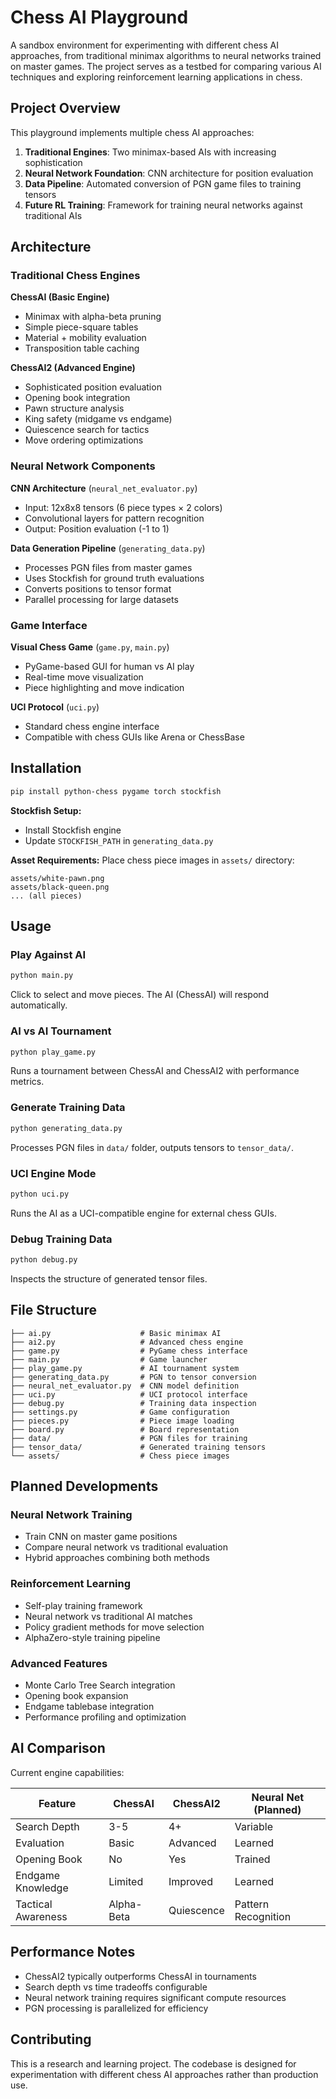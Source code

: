 # Chess AI Playground

A sandbox environment for experimenting with different chess AI approaches, from traditional minimax algorithms to neural networks trained on master games. The project serves as a testbed for comparing various AI techniques and exploring reinforcement learning applications in chess.

## Project Overview

This playground implements multiple chess AI approaches:

1. **Traditional Engines**: Two minimax-based AIs with increasing sophistication
2. **Neural Network Foundation**: CNN architecture for position evaluation
3. **Data Pipeline**: Automated conversion of PGN game files to training tensors
4. **Future RL Training**: Framework for training neural networks against traditional AIs

## Architecture

### Traditional Chess Engines

**ChessAI (Basic Engine)**
- Minimax with alpha-beta pruning
- Simple piece-square tables
- Material + mobility evaluation
- Transposition table caching

**ChessAI2 (Advanced Engine)**
- Sophisticated position evaluation
- Opening book integration
- Pawn structure analysis
- King safety (midgame vs endgame)
- Quiescence search for tactics
- Move ordering optimizations

### Neural Network Components

**CNN Architecture** (`neural_net_evaluator.py`)
- Input: 12x8x8 tensors (6 piece types × 2 colors)
- Convolutional layers for pattern recognition
- Output: Position evaluation (-1 to 1)

**Data Generation Pipeline** (`generating_data.py`)
- Processes PGN files from master games
- Uses Stockfish for ground truth evaluations
- Converts positions to tensor format
- Parallel processing for large datasets

### Game Interface

**Visual Chess Game** (`game.py`, `main.py`)
- PyGame-based GUI for human vs AI play
- Real-time move visualization
- Piece highlighting and move indication

**UCI Protocol** (`uci.py`)
- Standard chess engine interface
- Compatible with chess GUIs like Arena or ChessBase

## Installation

```bash
pip install python-chess pygame torch stockfish
```

**Stockfish Setup:**
- Install Stockfish engine
- Update `STOCKFISH_PATH` in `generating_data.py`

**Asset Requirements:**
Place chess piece images in `assets/` directory:
```
assets/white-pawn.png
assets/black-queen.png
... (all pieces)
```

## Usage

### Play Against AI
```bash
python main.py
```
Click to select and move pieces. The AI (ChessAI) will respond automatically.

### AI vs AI Tournament
```bash
python play_game.py
```
Runs a tournament between ChessAI and ChessAI2 with performance metrics.

### Generate Training Data
```bash
python generating_data.py
```
Processes PGN files in `data/` folder, outputs tensors to `tensor_data/`.

### UCI Engine Mode
```bash
python uci.py
```
Runs the AI as a UCI-compatible engine for external chess GUIs.

### Debug Training Data
```bash
python debug.py
```
Inspects the structure of generated tensor files.

## File Structure

```
├── ai.py                    # Basic minimax AI
├── ai2.py                   # Advanced chess engine
├── game.py                  # PyGame chess interface
├── main.py                  # Game launcher
├── play_game.py             # AI tournament system
├── generating_data.py       # PGN to tensor conversion
├── neural_net_evaluator.py  # CNN model definition
├── uci.py                   # UCI protocol interface
├── debug.py                 # Training data inspection
├── settings.py              # Game configuration
├── pieces.py                # Piece image loading
├── board.py                 # Board representation
├── data/                    # PGN files for training
├── tensor_data/             # Generated training tensors
└── assets/                  # Chess piece images
```

## Planned Developments

### Neural Network Training
- Train CNN on master game positions
- Compare neural network vs traditional evaluation
- Hybrid approaches combining both methods

### Reinforcement Learning
- Self-play training framework
- Neural network vs traditional AI matches
- Policy gradient methods for move selection
- AlphaZero-style training pipeline

### Advanced Features
- Monte Carlo Tree Search integration
- Opening book expansion
- Endgame tablebase integration
- Performance profiling and optimization

## AI Comparison

Current engine capabilities:

| Feature | ChessAI | ChessAI2 | Neural Net (Planned) |
|---------|---------|----------|----------------------|
| Search Depth | 3-5 | 4+ | Variable |
| Evaluation | Basic | Advanced | Learned |
| Opening Book | No | Yes | Trained |
| Endgame Knowledge | Limited | Improved | Learned |
| Tactical Awareness | Alpha-Beta | Quiescence | Pattern Recognition |

## Performance Notes

- ChessAI2 typically outperforms ChessAI in tournaments
- Search depth vs time tradeoffs configurable
- Neural network training requires significant compute resources
- PGN processing is parallelized for efficiency

## Contributing

This is a research and learning project. The codebase is designed for experimentation with different chess AI approaches rather than production use.
